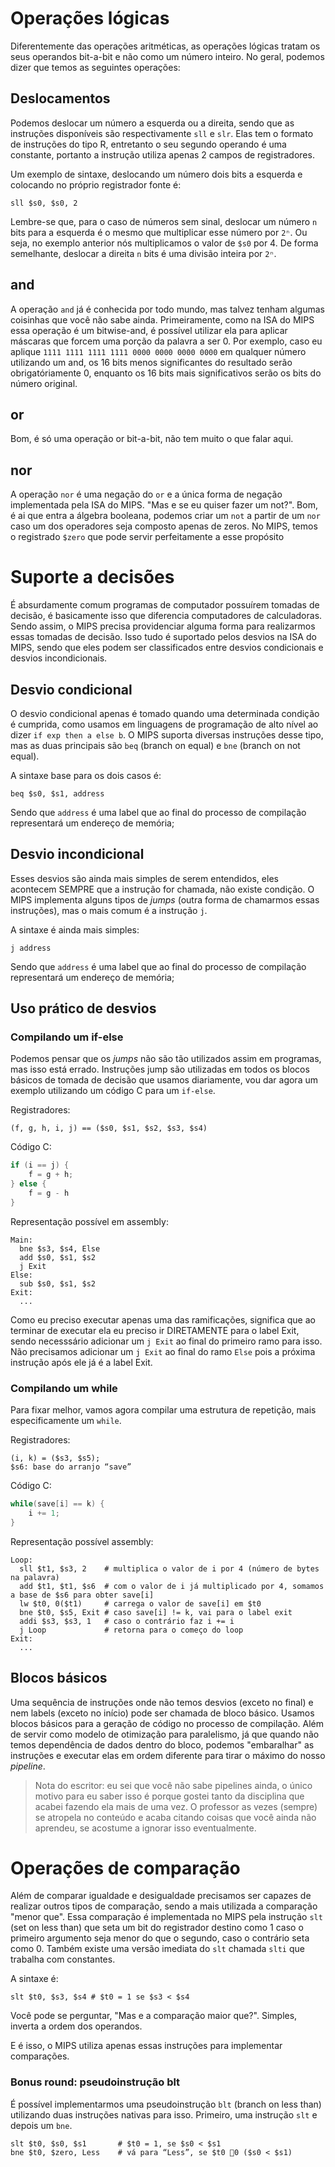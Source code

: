 # Operações lógicas

Diferentemente das operações aritméticas, as operações lógicas tratam os seus operandos bit-a-bit e não como um número inteiro. No geral, podemos dizer que temos as seguintes operações:

## Deslocamentos 

Podemos deslocar um número a esquerda ou a direita, sendo que as instruções disponíveis são respectivamente `sll` e `slr`. Elas tem o formato de instruções do tipo R, entretanto o seu segundo operando é uma constante, portanto a instrução utiliza apenas 2 campos de registradores.

Um exemplo de sintaxe, deslocando um número dois bits a esquerda e colocando no próprio registrador fonte é: 

```assembly
sll $s0, $s0, 2
```

Lembre-se que, para o caso de números sem sinal, deslocar um número `n` bits para a esquerda é o mesmo que multiplicar esse número por `2ⁿ`. Ou seja, no exemplo anterior nós multiplicamos o valor de `$s0` por 4. De forma semelhante, deslocar a direita `n` bits é uma divisão inteira por `2ⁿ`.

## and

A operação `and` já é conhecida por todo mundo, mas talvez tenham algumas coisinhas que você não sabe ainda. Primeiramente, como na ISA do MIPS essa operação é um bitwise-and, é possível utilizar ela para aplicar máscaras que forcem uma porção da palavra a ser 0. Por exemplo, caso eu aplique `1111 1111 1111 1111 0000 0000 0000 0000` em qualquer número utilizando um and, os 16 bits menos significantes do resultado serão obrigatóriamente 0, enquanto os 16 bits mais significativos serão os bits do número original.

## or

Bom, é só uma operação or bit-a-bit, não tem muito o que falar aqui.

## nor

A operação `nor` é uma negação do `or` e a única forma de negação implementada pela ISA do MIPS. "Mas e se eu quiser fazer um not?". Bom, é ai que entra a álgebra booleana, podemos criar um `not` a partir de um `nor` caso um dos operadores seja composto apenas de zeros. No MIPS, temos o registrado `$zero` que pode servir perfeitamente a esse propósito

# Suporte a decisões

É absurdamente comum programas de computador possuírem tomadas de decisão, é basicamente isso que diferencia computadores de calculadoras. Sendo assim, o MIPS precisa providenciar alguma forma para realizarmos essas tomadas de decisão. Isso tudo é suportado pelos desvios na ISA do MIPS, sendo que eles podem ser classificados entre desvios condicionais e desvios incondicionais.

## Desvio condicional

O desvio condicional apenas é tomado quando uma determinada condição é cumprida, como usamos em linguagens de programação de alto nível ao dizer `if exp then a else b`. O MIPS suporta diversas instruções desse tipo, mas as duas principais são `beq` (branch on equal) e `bne` (branch on not equal).

A sintaxe base para os dois casos é:

```assembly
beq $s0, $s1, address
```

Sendo que `address` é uma label que ao final do processo de compilação representará um endereço de memória; 

## Desvio incondicional

Esses desvios são ainda mais simples de serem entendidos, eles acontecem SEMPRE que a instrução for chamada, não existe condição. O MIPS implementa alguns tipos de *jumps* (outra forma de chamarmos essas instruções), mas o mais comum é a instrução `j`.

A sintaxe é ainda mais simples:

```
j address
```

Sendo que `address` é uma label que ao final do processo de compilação representará um endereço de memória; 

## Uso prático de desvios

### Compilando um if-else

Podemos pensar que os *jumps* não são tão utilizados assim em programas, mas isso está errado. Instruções jump são utilizadas em todos os blocos básicos de tomada de decisão que usamos diariamente, vou dar agora um exemplo utilizando um código C para um `if-else`. 

Registradores: 

```
(f, g, h, i, j) == ($s0, $s1, $s2, $s3, $s4)
```

Código C:

```c
if (i == j) {
    f = g + h;
} else {
    f = g - h
}
```

Representação possível em assembly:

```assembly
Main:
  bne $s3, $s4, Else
  add $s0, $s1, $s2
  j Exit
Else:
  sub $s0, $s1, $s2
Exit:
  ...
```

Como eu preciso executar apenas uma das ramificações, significa que ao terminar de executar ela eu preciso ir DIRETAMENTE para o label Exit, sendo necesssário adicionar um `j Exit` ao final do primeiro ramo para isso. Não precisamos adicionar um `j Exit` ao final do ramo `Else` pois a próxima instrução após ele já é a label Exit.

### Compilando um while

Para fixar melhor, vamos agora compilar uma estrutura de repetição, mais especificamente um `while`.

Registradores: 

```
(i, k) = ($s3, $s5); 
$s6: base do arranjo “save”
```

Código C:

```c
while(save[i] == k) {
    i += 1;
}
```

Representação possível assembly:

```
Loop:
  sll $t1, $s3, 2    # multiplica o valor de i por 4 (número de bytes na palavra)
  add $t1, $t1, $s6  # com o valor de i já multiplicado por 4, somamos a base de $s6 para obter save[i]
  lw $t0, 0($t1)     # carrega o valor de save[i] em $t0
  bne $t0, $s5, Exit # caso save[i] != k, vai para o label exit
  addi $s3, $s3, 1   # caso o contrário faz i += i
  j Loop             # retorna para o começo do loop
Exit:
  ...
```

## Blocos básicos

Uma sequência de instruções onde não temos desvios (exceto no final) e nem labels (exceto no início) pode ser chamada de bloco básico. Usamos blocos básicos para a geração de código no processo de compilação. Além de servir como modelo de otimização para paralelismo, já que quando não temos dependência de dados dentro do bloco, podemos "embaralhar" as instruções e executar elas em ordem diferente para tirar o máximo do nosso *pipeline*.

> Nota do escritor: eu sei que você não sabe pipelines ainda, o único motivo para eu saber isso é porque gostei tanto da disciplina que acabei fazendo ela mais de uma vez. O professor as vezes (sempre) se atropela no conteúdo e acaba citando coisas que você ainda não aprendeu, se acostume a ignorar isso eventualmente. 

# Operações de comparação

Além de comparar igualdade e desigualdade precisamos ser capazes de realizar outros tipos de comparação, sendo a mais utilizada a comparação "menor que". Essa comparação é implementada no MIPS pela instrução `slt` (set on less than) que seta um bit do registrador destino como 1 caso o primeiro argumento seja menor do que o segundo, caso o contrário seta como 0. Também existe uma versão imediata do `slt` chamada `slti` que trabalha com constantes.

A sintaxe é: 

```
slt $t0, $s3, $s4 # $t0 = 1 se $s3 < $s4
```

Você pode se perguntar, "Mas e a comparação maior que?". Simples, inverta a ordem dos operandos.

E é isso, o MIPS utiliza apenas essas instruções para implementar comparações.

### Bonus round: pseudoinstrução blt

É possível implementarmos uma pseudoinstrução `blt` (branch on less than) utilizando duas instruções nativas para isso. Primeiro, uma instrução `slt` e depois um `bne`.

```assembly
slt $t0, $s0, $s1       # $t0 = 1, se $s0 < $s1
bne $t0, $zero, Less    # vá para “Less”, se $t0 0 ($s0 < $s1)
```
